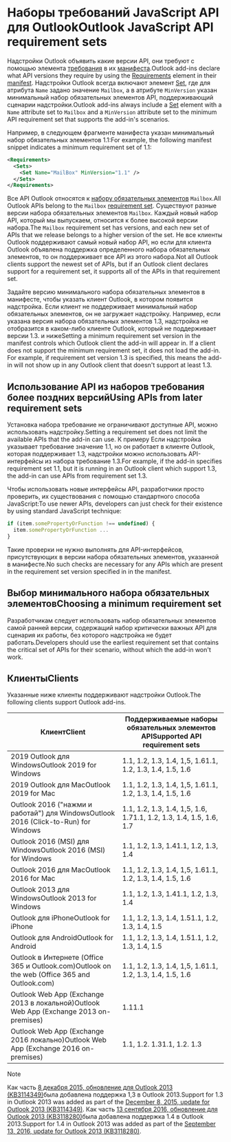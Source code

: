 # <a name="outlook-javascript-api-requirement-sets"></a><span data-ttu-id="fb4a0-101">Наборы требований JavaScript API для Outlook</span><span class="sxs-lookup"><span data-stu-id="fb4a0-101">Outlook JavaScript API requirement sets</span></span>

<span data-ttu-id="fb4a0-102">Надстройки Outlook объявить какие версии API, они требуют с помощью элемента [требования](/javascript/office/manifest/requirements) в их [манифеста](https://docs.microsoft.com/office/dev/add-ins/develop/add-in-manifests).</span><span class="sxs-lookup"><span data-stu-id="fb4a0-102">Outlook add-ins declare what API versions they require by using the [Requirements](/javascript/office/manifest/requirements) element in their [manifest](https://docs.microsoft.com/office/dev/add-ins/develop/add-in-manifests).</span></span> <span data-ttu-id="fb4a0-103">Надстройки Outlook всегда включают элемент [Set](/javascript/office/manifest/set), где для атрибута `Name` задано значение `Mailbox`, а в атрибуте `MinVersion` указан минимальный набор обязательных элементов API, поддерживающий сценарии надстройки.</span><span class="sxs-lookup"><span data-stu-id="fb4a0-103">Outlook add-ins always include a [Set](/javascript/office/manifest/set) element with a `Name` attribute set to `Mailbox` and a `MinVersion` attribute set to the minimum API requirement set that supports the add-in's scenarios.</span></span>

<span data-ttu-id="fb4a0-104">Например, в следующем фрагменте манифеста указан минимальный набор обязательных элементов 1.1:</span><span class="sxs-lookup"><span data-stu-id="fb4a0-104">For example, the following manifest snippet indicates a minimum requirement set of 1.1:</span></span>

```xml
<Requirements>
  <Sets>
    <Set Name="MailBox" MinVersion="1.1" />
  </Sets>
</Requirements>
```

<span data-ttu-id="fb4a0-105">Все API Outlook относятся к [набору обязательных элементов](https://docs.microsoft.com/office/dev/add-ins/develop/specify-office-hosts-and-api-requirements) `Mailbox`.</span><span class="sxs-lookup"><span data-stu-id="fb4a0-105">All Outlook APIs belong to the `Mailbox` [requirement set](https://docs.microsoft.com/office/dev/add-ins/develop/specify-office-hosts-and-api-requirements).</span></span> <span data-ttu-id="fb4a0-106">Существуют разные версии набора обязательных элементов `Mailbox`. Каждый новый набор API, который мы выпускаем, относится к более высокой версии набора.</span><span class="sxs-lookup"><span data-stu-id="fb4a0-106">The `Mailbox` requirement set has versions, and each new set of APIs that we release belongs to a higher version of the set.</span></span> <span data-ttu-id="fb4a0-107">Не все клиенты Outlook поддерживают самый новый набор API, но если для клиента Outlook объявлена поддержка определенного набора обязательных элементов, то он поддерживает все API из этого набора.</span><span class="sxs-lookup"><span data-stu-id="fb4a0-107">Not all Outlook clients support the newest set of APIs, but if an Outlook client declares support for a requirement set, it supports all of the APIs in that requirement set.</span></span>

<span data-ttu-id="fb4a0-p103">Задайте версию минимального набора обязательных элементов в манифесте, чтобы указать клиент Outlook, в котором появится надстройка. Если клиент не поддерживает минимальный набор обязательных элементов, он не загружает надстройку. Например, если указана версия набора обязательных элементов 1.3, надстройка не отобразится в каком-либо клиенте Outlook, который не поддерживает версии 1.3. и ниже</span><span class="sxs-lookup"><span data-stu-id="fb4a0-p103">Setting a minimum requirement set version in the manifest controls which Outlook client the add-in will appear in. If a client does not support the minimum requirement set, it does not load the add-in. For example, if requirement set version 1.3 is specified, this means the add-in will not show up in any Outlook client that doesn't support at least 1.3.</span></span>

## <a name="using-apis-from-later-requirement-sets"></a><span data-ttu-id="fb4a0-111">Использование API из наборов требования более поздних версий</span><span class="sxs-lookup"><span data-stu-id="fb4a0-111">Using APIs from later requirement sets</span></span>

<span data-ttu-id="fb4a0-112">Установка набора требование не ограничивают доступные API, можно использовать надстройку.</span><span class="sxs-lookup"><span data-stu-id="fb4a0-112">Setting a requirement set does not limit the available APIs that the add-in can use.</span></span> <span data-ttu-id="fb4a0-113">К примеру Если надстройка указывает требование значение 1.1, но он работает в клиенте Outlook, которая поддерживает 1.3, надстройки можно использовать API-интерфейсы из набора требование 1.3.</span><span class="sxs-lookup"><span data-stu-id="fb4a0-113">For example, if the add-in specifies requirement set 1.1, but it is running in an Outlook client which support 1.3, the add-in can use APIs from requirement set 1.3.</span></span>

<span data-ttu-id="fb4a0-114">Чтобы использовать новые интерфейсы API, разработчики просто проверить, их существования с помощью стандартного способа JavaScript:</span><span class="sxs-lookup"><span data-stu-id="fb4a0-114">To use newer APIs, developers can just check for their existence by using standard JavaScript technique:</span></span>

```js
if (item.somePropertyOrFunction !== undefined) {
  item.somePropertyOrFunction ...
}
```

<span data-ttu-id="fb4a0-115">Такие проверки не нужно выполнять для API-интерфейсов, присутствующих в версии набора обязательных элементов, указанной в манифесте.</span><span class="sxs-lookup"><span data-stu-id="fb4a0-115">No such checks are necessary for any APIs which are present in the requirement set version specified in in the manifest.</span></span>

## <a name="choosing-a-minimum-requirement-set"></a><span data-ttu-id="fb4a0-116">Выбор минимального набора обязательных элементов</span><span class="sxs-lookup"><span data-stu-id="fb4a0-116">Choosing a minimum requirement set</span></span>

<span data-ttu-id="fb4a0-117">Разработчикам следует использовать набор обязательных элементов самой ранней версии, содержащий набор критически важных API для сценария их работы, без которого надстройка не будет работать.</span><span class="sxs-lookup"><span data-stu-id="fb4a0-117">Developers should use the earliest requirement set that contains the critical set of APIs for their scenario, without which the add-in won't work.</span></span>

## <a name="clients"></a><span data-ttu-id="fb4a0-118">Клиенты</span><span class="sxs-lookup"><span data-stu-id="fb4a0-118">Clients</span></span>

<span data-ttu-id="fb4a0-119">Указанные ниже клиенты поддерживают надстройки Outlook.</span><span class="sxs-lookup"><span data-stu-id="fb4a0-119">The following clients support Outlook add-ins.</span></span>

| <span data-ttu-id="fb4a0-120">Клиент</span><span class="sxs-lookup"><span data-stu-id="fb4a0-120">Client</span></span> | <span data-ttu-id="fb4a0-121">Поддерживаемые наборы обязательных элементов API</span><span class="sxs-lookup"><span data-stu-id="fb4a0-121">Supported API requirement sets</span></span> |
| --- | --- |
| <span data-ttu-id="fb4a0-122">2019 Outlook для Windows</span><span class="sxs-lookup"><span data-stu-id="fb4a0-122">Outlook 2019 for Windows</span></span> | <span data-ttu-id="fb4a0-123">1.1, 1.2, 1.3, 1.4, 1,5, 1.6</span><span class="sxs-lookup"><span data-stu-id="fb4a0-123">1.1, 1.2, 1.3, 1.4, 1.5, 1.6</span></span> |
| <span data-ttu-id="fb4a0-124">2019 Outlook для Mac</span><span class="sxs-lookup"><span data-stu-id="fb4a0-124">Outlook 2019 for Mac</span></span> | <span data-ttu-id="fb4a0-125">1.1, 1.2, 1.3, 1.4, 1,5, 1.6</span><span class="sxs-lookup"><span data-stu-id="fb4a0-125">1.1, 1.2, 1.3, 1.4, 1.5, 1.6</span></span> |
| <span data-ttu-id="fb4a0-126">Outlook 2016 ("нажми и работай") для Windows</span><span class="sxs-lookup"><span data-stu-id="fb4a0-126">Outlook 2016 (Click-to-Run) for Windows</span></span> | <span data-ttu-id="fb4a0-127">1.1, 1.2, 1.3, 1.4, 1,5, 1.6, 1.7</span><span class="sxs-lookup"><span data-stu-id="fb4a0-127">1.1, 1.2, 1.3, 1.4, 1.5, 1.6, 1.7</span></span> |
| <span data-ttu-id="fb4a0-128">Outlook 2016 (MSI) для Windows</span><span class="sxs-lookup"><span data-stu-id="fb4a0-128">Outlook 2016 (MSI) for Windows</span></span> | <span data-ttu-id="fb4a0-129">1.1, 1.2, 1.3, 1.4</span><span class="sxs-lookup"><span data-stu-id="fb4a0-129">1.1, 1.2, 1.3, 1.4</span></span> |
| <span data-ttu-id="fb4a0-130">Outlook 2016 для Mac</span><span class="sxs-lookup"><span data-stu-id="fb4a0-130">Outlook 2016 for Mac</span></span> | <span data-ttu-id="fb4a0-131">1.1, 1.2, 1.3, 1.4, 1,5, 1.6</span><span class="sxs-lookup"><span data-stu-id="fb4a0-131">1.1, 1.2, 1.3, 1.4, 1.5, 1.6</span></span> |
| <span data-ttu-id="fb4a0-132">Outlook 2013 для Windows</span><span class="sxs-lookup"><span data-stu-id="fb4a0-132">Outlook 2013 for Windows</span></span> | <span data-ttu-id="fb4a0-133">1.1, 1.2, 1.3, 1.4</span><span class="sxs-lookup"><span data-stu-id="fb4a0-133">1.1, 1.2, 1.3, 1.4</span></span> |
| <span data-ttu-id="fb4a0-134">Outlook для iPhone</span><span class="sxs-lookup"><span data-stu-id="fb4a0-134">Outlook for iPhone</span></span> | <span data-ttu-id="fb4a0-135">1.1, 1.2, 1.3, 1.4, 1.5</span><span class="sxs-lookup"><span data-stu-id="fb4a0-135">1.1, 1.2, 1.3, 1.4, 1.5</span></span> |
| <span data-ttu-id="fb4a0-136">Outlook для Android</span><span class="sxs-lookup"><span data-stu-id="fb4a0-136">Outlook for Android</span></span> | <span data-ttu-id="fb4a0-137">1.1, 1.2, 1.3, 1.4, 1.5</span><span class="sxs-lookup"><span data-stu-id="fb4a0-137">1.1, 1.2, 1.3, 1.4, 1.5</span></span> |
| <span data-ttu-id="fb4a0-138">Outlook в Интернете (Office 365 и Outlook.com)</span><span class="sxs-lookup"><span data-stu-id="fb4a0-138">Outlook on the web (Office 365 and Outlook.com)</span></span> | <span data-ttu-id="fb4a0-139">1.1, 1.2, 1.3, 1.4, 1,5, 1.6</span><span class="sxs-lookup"><span data-stu-id="fb4a0-139">1.1, 1.2, 1.3, 1.4, 1.5, 1.6</span></span> |
| <span data-ttu-id="fb4a0-140">Outlook Web App (Exchange 2013 в локальной)</span><span class="sxs-lookup"><span data-stu-id="fb4a0-140">Outlook Web App (Exchange 2013 on-premises)</span></span> | <span data-ttu-id="fb4a0-141">1.1</span><span class="sxs-lookup"><span data-stu-id="fb4a0-141">1.1</span></span> |
| <span data-ttu-id="fb4a0-142">Outlook Web App (Exchange 2016 локально)</span><span class="sxs-lookup"><span data-stu-id="fb4a0-142">Outlook Web App (Exchange 2016 on-premises)</span></span> | <span data-ttu-id="fb4a0-p105">1.1, 1.2. 1.3</span><span class="sxs-lookup"><span data-stu-id="fb4a0-p105">1.1, 1.2. 1.3</span></span> |

> [!NOTE]
> <span data-ttu-id="fb4a0-145">Как часть [8 декабря 2015, обновление для Outlook 2013 (KB3114349)](https://support.microsoft.com/kb/3114349)была добавлена поддержка 1,3 в Outlook 2013.</span><span class="sxs-lookup"><span data-stu-id="fb4a0-145">Support for 1.3 in Outlook 2013 was added as part of the [December 8, 2015, update for Outlook 2013 (KB3114349)](https://support.microsoft.com/kb/3114349).</span></span> <span data-ttu-id="fb4a0-146">Как часть [13 сентября 2016, обновление для Outlook 2013 (KB3118280)](https://support.microsoft.com/help/3118280)была добавлена поддержка 1.4 в Outlook 2013.</span><span class="sxs-lookup"><span data-stu-id="fb4a0-146">Support for 1.4 in Outlook 2013 was added as part of the [September 13, 2016, update for Outlook 2013 (KB3118280)](https://support.microsoft.com/help/3118280).</span></span>
